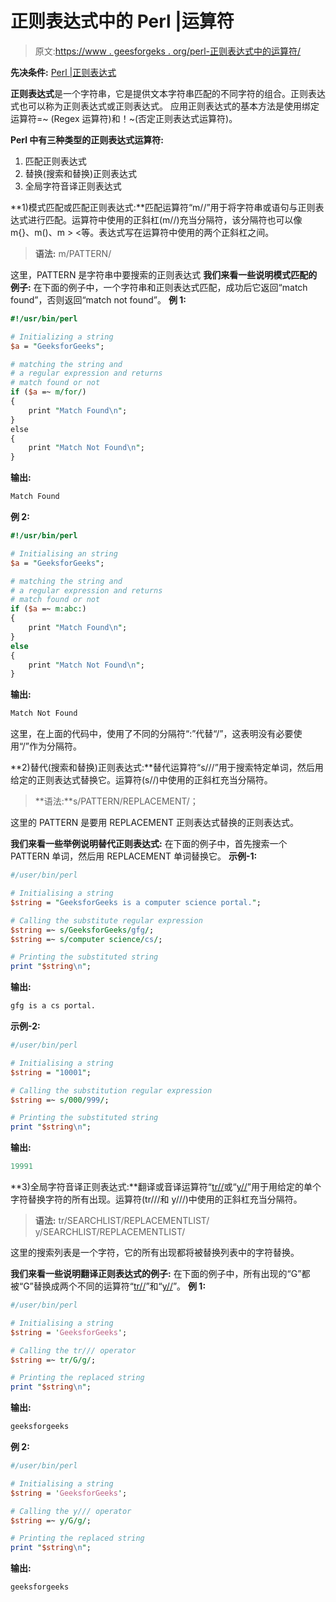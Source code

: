 # 正则表达式中的 Perl |运算符

> 原文:[https://www . geesforgeks . org/perl-正则表达式中的运算符/](https://www.geeksforgeeks.org/perl-operators-in-regular-expression/)

**先决条件:** [Perl |正则表达式](https://www.geeksforgeeks.org/perl-regular-expressions/)

**正则表达式**是一个字符串，它是提供文本字符串匹配的不同字符的组合。正则表达式也可以称为正则表达式或正则表达式。
应用正则表达式的基本方法是使用绑定运算符=~ (Regex 运算符)和！~(否定正则表达式运算符)。

**Perl 中有三种类型的正则表达式运算符:**

1.  匹配正则表达式
2.  替换(搜索和替换)正则表达式
3.  全局字符音译正则表达式

**1)模式匹配或匹配正则表达式:**匹配运算符“m//”用于将字符串或语句与正则表达式进行匹配。运算符中使用的正斜杠(m//)充当分隔符，该分隔符也可以像 m{}、m()、m > <等。表达式写在运算符中使用的两个正斜杠之间。

> **语法:** m/PATTERN/

这里，PATTERN 是字符串中要搜索的正则表达式
**我们来看一些说明模式匹配的例子:**
在下面的例子中，一个字符串和正则表达式匹配，成功后它返回“match found”，否则返回“match not found”。
**例 1:**

```perl
#!/usr/bin/perl

# Initializing a string
$a = "GeeksforGeeks"; 

# matching the string and 
# a regular expression and returns
# match found or not
if ($a =~ m/for/)  
{ 
    print "Match Found\n"; 
} 
else 
{ 
    print "Match Not Found\n"; 
} 
```

**输出:**

```perl
Match Found
```

**例 2:**

```perl
#!/usr/bin/perl

# Initialising an string
$a = "GeeksforGeeks"; 

# matching the string and 
# a regular expression and returns
# match found or not
if ($a =~ m:abc:) 
{ 
    print "Match Found\n"; 
} 
else
{ 
    print "Match Not Found\n"; 
} 
```

**输出:**

```perl
Match Not Found

```

这里，在上面的代码中，使用了不同的分隔符“:”代替“/”，这表明没有必要使用“/”作为分隔符。

**2)替代(搜索和替换)正则表达式:**替代运算符“s///”用于搜索特定单词，然后用给定的正则表达式替换它。运算符(s//)中使用的正斜杠充当分隔符。

> **语法:**s/PATTERN/REPLACEMENT/；

这里的 PATTERN 是要用 REPLACEMENT 正则表达式替换的正则表达式。

**我们来看一些举例说明替代正则表达式:**
在下面的例子中，首先搜索一个 PATTERN 单词，然后用 REPLACEMENT 单词替换它。
**示例-1:**

```perl
#/user/bin/perl

# Initialising a string
$string = "GeeksforGeeks is a computer science portal.";

# Calling the substitute regular expression
$string =~ s/GeeksforGeeks/gfg/;
$string =~ s/computer science/cs/;

# Printing the substituted string
print "$string\n";
```

**输出:**

```perl
gfg is a cs portal.

```

**示例-2:**

```perl
#/user/bin/perl

# Initialising a string
$string = "10001";

# Calling the substitution regular expression
$string =~ s/000/999/;

# Printing the substituted string
print "$string\n";
```

**输出:**

```perl
19991

```

**3)全局字符音译正则表达式:**翻译或音译运算符“[tr//](https://www.geeksforgeeks.org/perl-tr-operator/)或“[y//](https://www.geeksforgeeks.org/perl-y-operator/)”用于用给定的单个字符替换字符的所有出现。运算符(tr///和 y///)中使用的正斜杠充当分隔符。

> **语法:**
> tr/SEARCHLIST/REPLACEMENTLIST/
> y/SEARCHLIST/REPLACEMENTLIST/

这里的搜索列表是一个字符，它的所有出现都将被替换列表中的字符替换。

**我们来看一些说明翻译正则表达式的例子:**
在下面的例子中，所有出现的“G”都被“G”替换成两个不同的运算符“[tr//](https://www.geeksforgeeks.org/perl-tr-operator/)”和“[y//](https://www.geeksforgeeks.org/perl-y-operator/)”。
**例 1:**

```perl
#/user/bin/perl

# Initialising a string
$string = 'GeeksforGeeks';

# Calling the tr/// operator
$string =~ tr/G/g/;

# Printing the replaced string
print "$string\n";
```

**输出:**

```perl
geeksforgeeks

```

**例 2:**

```perl
#/user/bin/perl

# Initialising a string
$string = 'GeeksforGeeks';

# Calling the y/// operator
$string =~ y/G/g/;

# Printing the replaced string
print "$string\n";
```

**输出:**

```perl
geeksforgeeks

```